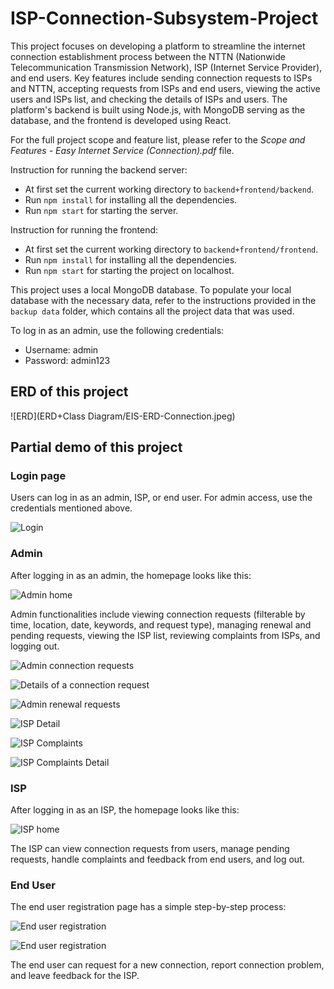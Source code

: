 # ISP-Connection-Subsystem-Project

This project focuses on developing a platform to streamline the internet connection establishment process between the NTTN (Nationwide Telecommunication Transmission Network), ISP (Internet Service Provider), and end users. Key features include sending connection requests to ISPs and NTTN, accepting requests from ISPs and end users, viewing the active users and ISPs list, and checking the details of ISPs and users. The platform's backend is built using Node.js, with MongoDB serving as the database, and the frontend is developed using React.

For the full project scope and feature list, please refer to the *Scope and Features - Easy Internet Service (Connection).pdf* file.


Instruction for running the backend server: 
- At first set the current working directory to `backend+frontend/backend`.
- Run `npm install` for installing all the dependencies.
- Run `npm start` for starting the server.


Instruction for running the frontend: 
- At first set the current working directory to `backend+frontend/frontend`.
- Run `npm install` for installing all the dependencies.
- Run `npm start` for starting the project on localhost.

This project uses a local MongoDB database. To populate your local database with the necessary data, refer to the instructions provided in the `backup data` folder, which contains all the project data that was used.

To log in as an admin, use the following credentials:

- Username: admin
- Password: admin123

## ERD of this project

![ERD](ERD+Class Diagram/EIS-ERD-Connection.jpeg)


## Partial demo of this project

### Login page

Users can log in as an admin, ISP, or end user. For admin access, use the credentials mentioned above.

![Login](images/start.png)

### Admin

After logging in as an admin, the homepage looks like this:

![Admin home](images/admin_home.png)

Admin functionalities include viewing connection requests (filterable by time, location, date, keywords, and request type), managing renewal and pending requests, viewing the ISP list, reviewing complaints from ISPs, and logging out.

![Admin connection requests](images/connection_request_filter.png)

![Details of a connection request](images/details_isp_request.png)

![Admin renewal requests](images/renewal.png)

![ISP Detail](images/details_isp.png)

![ISP Complaints](images/complaints_isp_list.png)

![ISP Complaints Detail](images/complaints_isp.png)


### ISP

After logging in as an ISP, the homepage looks like this:

![ISP home](images/isp_home.png)

The ISP can view connection requests from users, manage pending requests, handle complaints and feedback from end users, and log out.

### End User

The end user registration page has a simple step-by-step process:

![End user registration](images/user_registration_step1.png)

![End user registration](images/user_registration_step2.png)

The end user can request for a new connection, report connection problem, and leave feedback for the ISP.


